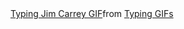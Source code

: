 <div class="tenor-gif-embed" data-postid="4680550" data-share-method="host" data-aspect-ratio="1.66667" data-width="100%"><a href="https://tenor.com/view/typing-jim-carrey-jim-carrey-type-gif-4680550">Typing Jim Carrey GIF</a>from <a href="https://tenor.com/search/typing-gifs">Typing GIFs</a></div> <script type="text/javascript" async src="https://tenor.com/embed.js"></script>
